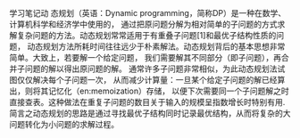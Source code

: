 学习笔记动
态规划（英语：Dynamic programming，简称DP）是一种在数学、计算机科学和经济学中使用的，
通过把原问题分解为相对简单的子问题的方式求解复杂问题的方法。动态规划常常适用于有重叠子问题[1]和最优子结构性质的问题，
动态规划方法所耗时间往往远少于朴素解法。动态规划背后的基本思想非常简单。大致上，若要解一个给定问题，
我们需要解其不同部分（即子问题），再合并子问题的解以得出原问题的解。
通常许多子问题非常相似，为此动态规划法试图仅仅解决每个子问题一次，
从而减少计算量：一旦某个给定子问题的解已经算出，则将其记忆化（en:memoization）存储，
以便下次需要同一个子问题解之时直接查表。这种做法在重复子问题的数目关于输入的规模呈指数增长时特别有用.
简言之动态规划的思路是通过寻找最优子结构同时记录最优结构，从而将复杂的大问题转化为小问题的求解过程。